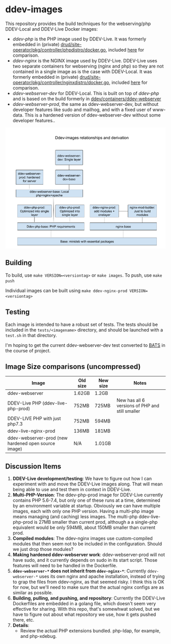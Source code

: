 # ddev-images

This repository provides the build techniques for the webserving/php DDEV-Local and DDEV-Live Docker images:

* *ddev-php* is the PHP image used by DDEV-Live. It was formerly embedded in (private) [drud/site-operator/pkg/controller/phpdistro/docker.go](https://github.com/drud/site-operator/blob/master/pkg/controller/phpdistro/docker.go), included [here](obsolete/php-dockerfile.txt) for comparison.
* *ddev-nginx* is the NGINX image used by DDEV-Live. DDEV-Live uses two separate containers for webserving (nginx and php) so they are not contained in a single image as is the case with DDEV-Local. It was formerly embedded in (private) [drud/site-operator/pkg/controller/nginxdistro/docker.go](https://github.com/drud/site-operator/blob/master/pkg/controller/nginxdistro/docker.go), included [here](obsolete/nginx-dockerfile.txt) for comparison.
* *ddev-webserver-dev* for DDEV-Local. This is built on top of *ddev-php* and is based on the build formerly in [ddev/containers/ddev-webserver](https://github.com/drud/ddev/tree/b6a84accff197e180cd3220fca2171e0f800d176/containers/ddev-webserver)
* *ddev-webserver-prod*, the same as ddev-webserver-dev, but without developer features like sudo and mailhog, and with a fixed user of www-data. This is a hardened version of ddev-webserver-dev without some developer features..

![Block Diagram](docs-pics/ddev-images-block-diagram.png)

## Building

To build, use `make VERSION=<versiontag>` or `make images`. To push, use `make push`

Individual images can be built using `make ddev-nginx-prod VERSION=<versiontag>`

## Testing

Each image is intended to have a robust set of tests. The tests should be included in the `tests/<imagename>` directory, and should be launched with a `test.sh` in that directory. 

I'm hoping to get the current ddev-webserver-dev test converted to [BATS](github.com/bats-core/bats-core) in the course of project.

## Image Size comparisons (uncompressed)

| Image           | Old size | New size | Notes                                           |
|-----------------|----------|----------|-------------------------------------------------|
| ddev-webserver  | 1.62GB   | 1.2GB    |                      |
| DDEV-Live PHP (ddev-live-php-prod)  | 752MB    | 725MB    | New has all 6 versions of PHP and still smaller |
| DDEV-LIVE PHP with just php7.3 | 752MB | 594MB |
| ddev-live-nginx-prod | 136MB  |   181MB    |                                                 |
| ddev-webserver-prod (new hardened open source image) | N/A | 1.01GB | 


## Discussion Items

1. **DDEV-Live development/testing**: We have to figure out how I can experiment with and move the DDEV-Live images along. That will mean being able to use and test them in context in DDEV-Live.
2. **Multi-PHP-Version**: The ddev-php-prod image for DDEV-Live currently contains PHP 5.6-7.4, but only one of these runs at a time, determined by an environment variable at startup. Obviously we can have multiple images, each with only one PHP version. Having a multi-php image means managing (and caching) less images. The multi-php ddev-live-php-prod is 27MB smaller than current prod, although a a single-php equivalent would be only 594MB, about 150MB smaller than current prod. 
3. **Compiled modules**: The ddev-nginx images use custom-compiled modules that then seem not to be included in the configuration. Should we just drop those modules?
4. **Making hardened ddev-webserver work**: ddev-webserver-prod will not have sudo, and it currently depends on sudo in its start script. Those features will need to be handled in the Dockerfile.
5. **`ddev-webserver-*` does not inherit from `ddev-nginx-*`**: Currently `ddev-webserver-*` uses its own nginx and apache installation, instead of trying to grap the files from ddev-nginx, as that seemed risky. I think this is OK for now, but we'll need to make sure that the actual nginx configs are as similar as possible.
6. **Building, pulling, and pushing, and repository**: Currently the DDEV-Live Dockerfiles are embedded in a golang file, which doesn't seem very effective for sharing. With this repo, that's somewhwat solved, but we have to figure out about what repository we use, how it gets pushed there, etc.
7. **Details**: 
    * Review the actual PHP extensions bundled. php-ldap, for example, and php-xdebug.
